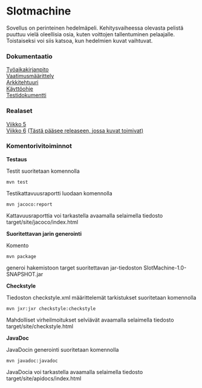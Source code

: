 # Slotmachine

Sovellus on perinteinen hedelmäpeli. Kehitysvaiheessa olevasta pelistä puuttuu vielä oleellisia osia, kuten voittojen tallentuminen pelaajalle. Toistaiseksi voi siis katsoa, kun hedelmien kuvat vaihtuvat.

### Dokumentaatio

[Työaikakirjanpito](https://github.com/hippohiawatha/ot-harjoitustyo/blob/master/dokumentaatio/tuntikirjanpito.md)  
[Vaatimusmäärittely](https://github.com/hippohiawatha/ot-harjoitustyo/blob/master/dokumentaatio/vaatimusmaarittely.md)  
[Arkkitehtuuri](https://github.com/hippohiawatha/ot-harjoitustyo/blob/master/dokumentaatio/arkkitehtuuri.md)  
[Käyttöohje](https://github.com/hippohiawatha/ot-harjoitustyo/blob/master/dokumentaatio/kayttoohje.md)  
[Testidokumentti](https://github.com/hippohiawatha/ot-harjoitustyo/blob/master/dokumentaatio/testaus.md)

### Realaset

[Viikko 5](https://github.com/hippohiawatha/ot-harjoitustyo/releases/tag/Viikko5)  
[Viikko 6](https://github.com/hippohiawatha/ot-harjoitustyo/releases/tag/viikko6)
[(Tästä pääsee releaseen, jossa kuvat toimivat)](https://github.com/hippohiawatha/ot-harjoitustyo/releases/tag/Viikko6.1.2)

### Komentorivitoiminnot

**Testaus**

Testit suoritetaan komennolla

    mvn test
    
Testikattavuusraportti luodaan komennolla

    mvn jacoco:report
    
Kattavuusraporttia voi tarkastella avaamalla selaimella tiedosto target/site/jacoco/index.html

**Suoritettavan jarin generointi**

Komento

    mvn package
    
generoi hakemistoon target suoritettavan jar-tiedoston SlotMachine-1.0-SNAPSHOT.jar

**Checkstyle**

Tiedoston checkstyle.xml määrittelemät tarkistukset suoritetaan komennolla

    mvn jxr:jxr checkstyle:checkstyle
    
Mahdolliset virheilmoitukset selviävät avaamalla selaimella tiedosto target/site/checkstyle.html  
  
**JavaDoc**

JavaDocin generointi suoritetaan komennolla  

    mvn javadoc:javadoc

JavaDocia voi tarkastella avaamalla selaimella tiedosto target/site/apidocs/index.html
